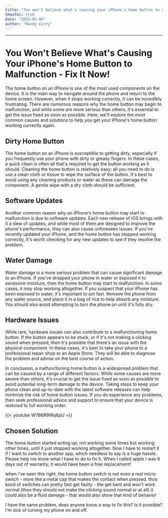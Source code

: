 ```yaml
---
title: "You won't believe what's causing your iPhone's home button to malfunction - fix it now!"
ShowToc: true 
date: "2023-02-06"
author: "Mandy Curry"
---
```

*****
# You Won't Believe What's Causing Your iPhone's Home Button to Malfunction - Fix It Now!

The home button on an iPhone is one of the most used components on the device. It is the main way to navigate around the phone and return to the home screen. However, when it stops working correctly, it can be incredibly frustrating. There are numerous reasons why the home button may begin to malfunction, and while some are more serious than others, it's essential to get the issue fixed as soon as possible. Here, we'll explore the most common causes and solutions to help you get your iPhone's home button working correctly again.

## Dirty Home Button

The home button on an iPhone is susceptible to getting dirty, especially if you frequently use your phone with dirty or greasy fingers. In these cases, a quick clean is often all that's required to get the button working as it should. Cleaning the home button is relatively easy; all you need to do is use a clean cloth or tissue to wipe the surface of the button. It's best to avoid using any cleaning products or water as these can damage the component. A gentle wipe with a dry cloth should be sufficient.

## Software Updates

Another common reason why an iPhone's home button may start to malfunction is due to software updates. Each new release of iOS brings with it a slew of updates, and while most of them are designed to improve the phone's performance, they can also cause unforeseen issues. If you've recently updated your iPhone, and the home button has stopped working correctly, it's worth checking for any new updates to see if they resolve the problem.

## Water Damage

Water damage is a more serious problem that can cause significant damage to an iPhone. If you've dropped your phone in water or exposed it to excessive moisture, then the home button may start to malfunction. In some cases, it may stop working altogether. If you suspect that your iPhone has been exposed to water, it's important to act fast. Remove the phone from any water source, and place it in a bag of rice to help absorb any moisture. You should also avoid attempting to turn the phone on until it's fully dry.

## Hardware Issues

While rare, hardware issues can also contribute to a malfunctioning home button. If the button appears to be stuck, or if it's not making a clicking sound when pressed, then it's possible that there's an issue with the physical component. In these cases, it's best to take your phone to a professional repair shop or an Apple Store. They will be able to diagnose the problem and advise on the best course of action.

In conclusion, a malfunctioning home button is a widespread problem that can be caused by a range of different factors. While some causes are more severe than others, it's crucial to get the issue fixed as soon as possible to avoid potential long-term damage to the device. Taking steps to keep your phone clean and up-to-date with the latest software releases can help minimize the risk of home button issues. If you do experience any problems, then seek professional advice and support to ensure that your device is restored to full working order.

{{< youtube W7B6R9Wq6pU >}} 



## Chosen Solution
 The home button started acting up; not working some times but working other times, until it just stopped working altogether. Now I have to restart it if I want to switch to another app, which needless to say is a huge hassle. Please help me know what I have to do to fix it. When I called apple I was 6 days out of warranty; it would have been a free replacement!

 when i've seen this right, the home button switch is not even a real micro switch - more like a metal cap that makes the contact when pressed.
thos kond of switches can pretty fast get faulty - the get bent and won't work normal (then they should not make the clicking sound normal or at all)
it could also be a fluid damage - that would also show that kind of behavior

 I have the same problem, does anyone know a way to fix this?  Is it possible?  I'm sick of turning my phone on and off.





